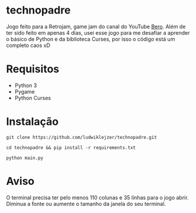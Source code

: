 # technopadre

Jogo feito para a Retrojam, game jam do canal do YouTube [Bero](https://www.youtube.com/@meunomeebero). Além de ter sido feito em apenas 4 dias, usei esse jogo para me desafiar a aprender o básico de Python e da biblioteca Curses, por isso o código está um completo caos xD

# Requisitos

- Python 3
- Pygame
- Python Curses

# Instalação

`git clone https://github.com/ludwiklejzer/technopadre.git`

`cd technopadre && pip install -r requirements.txt`

`python main.py`

# Aviso

O terminal precisa ter pelo menos 110 colunas e 35 linhas para o jogo abrir. Diminua a fonte ou aumente o tamanho da janela do seu terminal.
